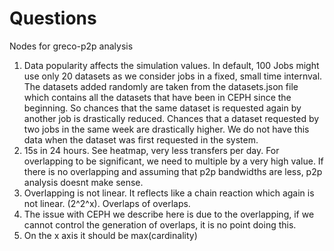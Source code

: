 # Questions

Nodes for greco-p2p analysis

1. Data popularity affects the simulation values. In default, 100 Jobs might use only 20 datasets as we consider jobs in a fixed, small time internval. The datasets added randomly are taken from the datasets.json file which contains all the datasets that have been in CEPH since the beginning. So chances that the same dataset is requested again by another job is drastically reduced. Chances that a dataset requested by two jobs in the same week are drastically higher. We do not have this data when the dataset was first requested in the system.
2. 15s in 24 hours. See heatmap, very less transfers per day. For overlapping to be significant, we need to multiple by a very high value. If there is no overlapping and assuming that p2p bandwidths are less, p2p analysis doesnt make sense.
3. Overlapping is not linear. It reflects like a chain reaction which again is not linear. (2^2^x). Overlaps of overlaps.
4. The issue with CEPH we describe here is due to the overlapping, if we cannot control the generation of overlaps, it is no point doing this.
5. On the x axis it should be max(cardinality)
